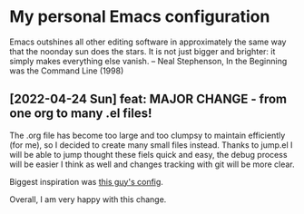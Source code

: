 # My personal Emacs configuration

Emacs outshines all other editing software in approximately the same
way that the noonday sun does the stars. It is not just bigger and
brighter: it simply makes everything else vanish. – Neal Stephenson,
In the Beginning was the Command Line (1998)

## [2022-04-24 Sun] feat: MAJOR CHANGE - from one org to many .el files!

The .org file has become too large and too clumpsy to maintain
efficiently (for me), so I decided to create many small files instead.
Thanks to jump.el I will be able to jump thought these fiels quick and
easy, the debug process will be easier I think as well and changes
tracking with git will be more clear.

Biggest inspiration was [this guy's config](https://github.com/Crandel/home/tree/master/.config/emacs).

Overall, I am very happy with this change.